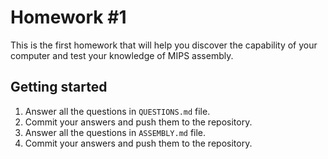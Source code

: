 # Homework #1

This is the first homework that will help you discover the capability of your computer
and test your knowledge of MIPS assembly.

## Getting started

1. Answer all the questions in `QUESTIONS.md` file.
1. Commit your answers and push them to the repository.
1. Answer all the questions in `ASSEMBLY.md` file.
1. Commit your answers and push them to the repository.
